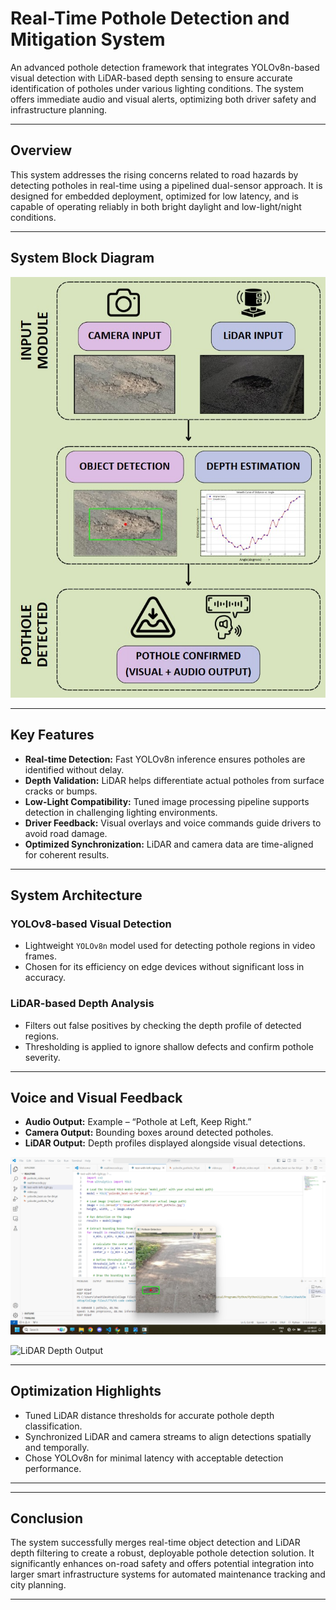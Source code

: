 # Real-Time Pothole Detection and Mitigation System

An advanced pothole detection framework that integrates YOLOv8n-based visual detection with LiDAR-based depth sensing to ensure accurate identification of potholes under various lighting conditions. The system offers immediate audio and visual alerts, optimizing both driver safety and infrastructure planning.

---

## Overview

This system addresses the rising concerns related to road hazards by detecting potholes in real-time using a pipelined dual-sensor approach. It is designed for embedded deployment, optimized for low latency, and is capable of operating reliably in both bright daylight and low-light/night conditions.

---

## System Block Diagram


![System Block Diagram](block-diagram.jpg)

---

## Key Features

- **Real-time Detection:** Fast YOLOv8n inference ensures potholes are identified without delay.
- **Depth Validation:** LiDAR helps differentiate actual potholes from surface cracks or bumps.
- **Low-Light Compatibility:** Tuned image processing pipeline supports detection in challenging lighting environments.
- **Driver Feedback:** Visual overlays and voice commands guide drivers to avoid road damage.
- **Optimized Synchronization:** LiDAR and camera data are time-aligned for coherent results.

---

## System Architecture

### YOLOv8-based Visual Detection
- Lightweight `YOLOv8n` model used for detecting pothole regions in video frames.
- Chosen for its efficiency on edge devices without significant loss in accuracy.

### LiDAR-based Depth Analysis
- Filters out false positives by checking the depth profile of detected regions.
- Thresholding is applied to ignore shallow defects and confirm pothole severity.

---

## Voice and Visual Feedback

- **Audio Output:** Example – “Pothole at Left, Keep Right.”
- **Camera Output:** Bounding boxes around detected potholes.
- **LiDAR Output:** Depth profiles displayed alongside visual detections.


![Camera Detection Output](camera-output/left-detection.png)

![LiDAR Depth Output](images/lidar_output.png)

---

## Optimization Highlights

- Tuned LiDAR distance thresholds for accurate pothole depth classification.
- Synchronized LiDAR and camera streams to align detections spatially and temporally.
- Chose YOLOv8n for minimal latency with acceptable detection performance.

---


---

## Conclusion

The system successfully merges real-time object detection and LiDAR depth filtering to create a robust, deployable pothole detection solution. It significantly enhances on-road safety and offers potential integration into larger smart infrastructure systems for automated maintenance tracking and city planning.

---
